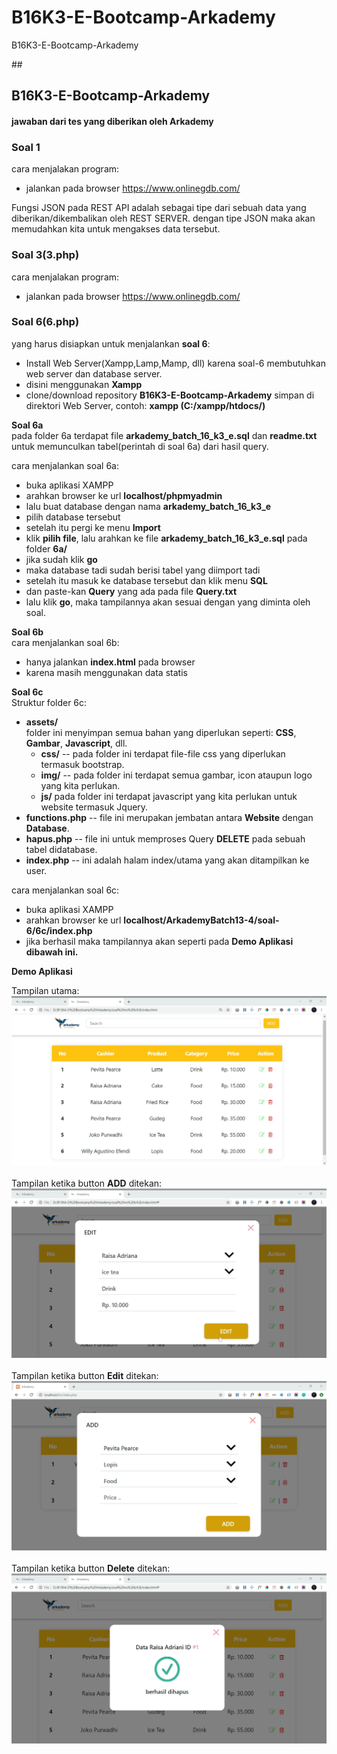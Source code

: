 # B16K3-E-Bootcamp-Arkademy
 B16K3-E-Bootcamp-Arkademy

 ##<h2>B16K3-E-Bootcamp-Arkademy</h2>
#### jawaban dari tes yang diberikan oleh Arkademy

### Soal 1 
cara menjalakan program:
* jalankan pada browser https://www.onlinegdb.com/

Fungsi JSON pada REST API adalah sebagai tipe dari sebuah data yang diberikan/dikembalikan oleh REST SERVER. dengan tipe JSON maka akan memudahkan kita untuk mengakses data tersebut.

### Soal 3(3.php)
cara menjalakan program:
* jalankan pada browser https://www.onlinegdb.com/


### Soal 6(6.php)

yang harus disiapkan untuk menjalankan **soal 6**:
* Install Web Server(Xampp,Lamp,Mamp, dll) karena soal-6 membutuhkan web server dan database server.
* disini menggunakan **Xampp**
* clone/download repository **B16K3-E-Bootcamp-Arkademy** simpan di direktori Web Server, contoh: **xampp (C:/xampp/htdocs/)**

**Soal 6a** <br/>
pada folder 6a terdapat file **arkademy_batch_16_k3_e.sql** dan **readme.txt** untuk memunculkan tabel(perintah di soal 6a) dari hasil query.

cara menjalankan soal 6a:
* buka aplikasi XAMPP
* arahkan browser ke url **localhost/phpmyadmin**
* lalu buat database dengan nama **arkademy_batch_16_k3_e**
* pilih database tersebut
* setelah itu pergi ke menu **Import**
* klik **pilih file**, lalu arahkan ke file **arkademy_batch_16_k3_e.sql** pada folder **6a/**
* jika sudah klik **go**
* maka database tadi sudah berisi tabel yang diimport tadi
* setelah itu masuk ke database tersebut dan klik menu **SQL**
* dan paste-kan **Query** yang ada pada file **Query.txt**
* lalu klik **go**, maka tampilannya akan sesuai dengan yang diminta oleh soal.

**Soal 6b** <br/>
cara menjalankan soal 6b:
* hanya jalankan **index.html** pada browser
* karena masih menggunakan data statis

**Soal 6c** </br>
Struktur folder 6c:
* **assets/** </br>
folder ini menyimpan semua bahan yang diperlukan seperti: **CSS**, **Gambar**, **Javascript**, dll.
  * **css/** -- pada folder ini terdapat file-file css yang diperlukan termasuk bootstrap.
  * **img/** -- pada folder ini terdapat semua gambar, icon ataupun logo yang kita perlukan.
  * **js/** pada folder ini terdapat javascript yang kita perlukan untuk website termasuk Jquery.
* **functions.php** -- file ini merupakan jembatan antara **Website** dengan **Database**.
* **hapus.php** -- file ini untuk memproses Query **DELETE** pada sebuah tabel didatabase.
* **index.php** -- ini adalah halam index/utama yang akan ditampilkan ke user.

cara menjalankan soal 6c:
* buka aplikasi XAMPP
* arahkan browser ke url **localhost/ArkademyBatch13-4/soal-6/6c/index.php**
* jika berhasil maka tampilannya akan seperti pada **Demo Aplikasi dibawah ini.**

**Demo Aplikasi**

Tampilan utama:
![pictures](soal-6/capture/6c-1.PNG)
<br/>
<br/>
Tampilan ketika button **ADD** ditekan:
![pictures](soal-6/capture/6c-2.PNG)
<br/>
<br/>
Tampilan ketika button **Edit** ditekan:
![pictures](soal-6/capture/6c-3.PNG)
<br/>
<br/>
Tampilan ketika button **Delete** ditekan:
![pictures](soal-6/capture/6c-4.PNG)
<br/>

